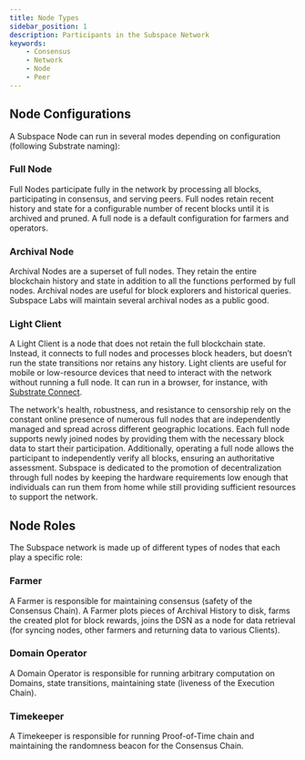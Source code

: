 ```yaml
---
title: Node Types
sidebar_position: 1
description: Participants in the Subspace Network
keywords:
    - Consensus
    - Network
    - Node
    - Peer
---
```


## Node Configurations
A Subspace Node can run in several modes depending on configuration (following Substrate naming):
### Full Node

Full Nodes participate fully in the network by processing all blocks, participating in consensus, and serving peers. Full nodes retain recent history and state for a configurable number of recent blocks until it is archived and pruned. A full node is a default configuration for farmers and operators.

### Archival Node

Archival Nodes are a superset of full nodes. They retain the entire blockchain history and state in addition to all the functions performed by full nodes. Archival nodes are useful for block explorers and historical queries. Subspace Labs will maintain several archival nodes as a public good.

### Light Client

A Light Client is a node that does not retain the full blockchain state. Instead, it connects to full nodes and processes block headers, but doesn’t run the state transitions nor retains any history. Light clients are useful for mobile or low-resource devices that need to interact with the network without running a full node. It can run in a browser, for instance, with [Substrate Connect](https://github.com/paritytech/substrate-connect).

The network's health, robustness, and resistance to censorship rely on the constant online presence of numerous full nodes that are independently managed and spread across different geographic locations. Each full node supports newly joined nodes by providing them with the necessary block data to start their participation. Additionally, operating a full node allows the participant to independently verify all blocks, ensuring an authoritative assessment.
Subspace is dedicated to the promotion of decentralization through full nodes by keeping the hardware requirements low enough that individuals can run them from home while still providing sufficient resources to support the network.

## Node Roles

The Subspace network is made up of different types of nodes that each play a specific role:

### Farmer

A Farmer is responsible for maintaining consensus (safety of the Consensus Chain). A Farmer plots pieces of Archival History to disk, farms the created plot for block rewards, joins the DSN as a node for data retrieval (for syncing nodes, other farmers and returning data to various Clients).

### Domain Operator

A Domain Operator is responsible for running arbitrary computation on Domains, state transitions, maintaining state (liveness of the Execution Chain).

### Timekeeper
A Timekeeper is responsible for running Proof-of-Time chain and maintaining the randomness beacon for the Consensus Chain.
